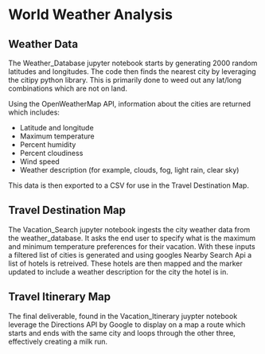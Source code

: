# World Weather Analysis

## Weather Data

The Weather_Database jupyter notebook starts by generating 2000 random latitudes and longitudes.  The code then finds the nearest city by leveraging the citipy python library.  This is primarily done to weed out any lat/long combinations which are not on land.

Using the OpenWeatherMap API, information about the cities are returned which includes:
-  Latitude and longitude
-  Maximum temperature
-  Percent humidity
-  Percent cloudiness
-  Wind speed
-  Weather description (for example, clouds, fog, light rain, clear sky)

This data is then exported to a CSV for use in the Travel Destination Map.

## Travel Destination Map

The Vacation_Search jupyter notebook ingests the city weather data from the weather_database.  It asks the end user to specify what is the maximum and minimum temperature preferences for their vacation.  With these inputs a filtered list of cities is generated and using googles Nearby Search Api a list of hotels is retreived.  These hotels are then mapped and the marker updated to include a weather description for the city the hotel is in.

## Travel Itinerary Map

The final deliverable, found in the Vacation_Itinerary juypter notebook leverage the Directions API by Google to display on a map a route which starts and ends with the same city and loops through the other three, effectively creating a milk run.

